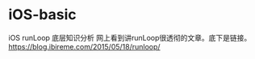 # iOS-basic
iOS runLoop 底层知识分析
网上看到讲runLoop很透彻的文章。底下是链接。
https://blog.ibireme.com/2015/05/18/runloop/
